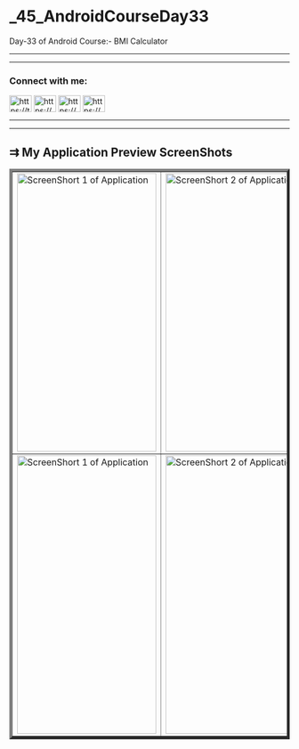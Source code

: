 # _45_AndroidCourseDay33
Day-33 of Android Course:- BMI Calculator
<hr><hr>
<h3 align="left">Connect with me:</h3>
<p align="left">
<a href="https://twitter.com/https://twitter.com/home" target="blank"><img align="center" src="https://raw.githubusercontent.com/rahuldkjain/github-profile-readme-generator/master/src/images/icons/Social/twitter.svg" alt="https://twitter.com/home" height="30" width="40" /></a>
<a href="https://linkedin.com/in/https://www.linkedin.com/feed/" target="blank"><img align="center" src="https://raw.githubusercontent.com/rahuldkjain/github-profile-readme-generator/master/src/images/icons/Social/linked-in-alt.svg" alt="https://www.linkedin.com/feed/" height="30" width="40" /></a>
<a href="https://instagram.com/https://www.instagram.com/ritikcoder/" target="blank"><img align="center" src="https://raw.githubusercontent.com/rahuldkjain/github-profile-readme-generator/master/src/images/icons/Social/instagram.svg" alt="https://www.instagram.com/ritikcoder/" height="30" width="40" /></a>
<a href="https://www.youtube.com/c/https://youtube.com/@ritikcoder" target="blank"><img align="center" src="https://raw.githubusercontent.com/rahuldkjain/github-profile-readme-generator/master/src/images/icons/Social/youtube.svg" alt="https://youtube.com/@ritikcoder" height="30" width="40" /></a>
</p>
<hr><hr>
<h2>&#8649 My Application Preview ScreenShots</h2>
<table border="5px" style="border-collapse: collapse;">
  <tr>
    <td>
      <img align="center" src="https://github.com/CodeWithRitikCoder/_45_AndroidCourseDay32/blob/master/app/src/main/res/drawable/screen_shot_1.png" alt="ScreenShort 1 of Application" height="500" width="250" />
    </td>
    <td>
      <img align="center" src="https://github.com/CodeWithRitikCoder/_45_AndroidCourseDay32/blob/master/app/src/main/res/drawable/screen_shot_2.png" alt="ScreenShort 2 of Application" height="500" width="250" />
    </td>
    <td>
      <img align="center" src="https://github.com/CodeWithRitikCoder/_45_AndroidCourseDay32/blob/master/app/src/main/res/drawable/screen_shot_3.png" alt="ScreenShort 3 of Application" height="500" width="250" />
    </td>
  </tr>
   <tr>
    <td>
      <img align="center" src="https://github.com/CodeWithRitikCoder/_45_AndroidCourseDay32/blob/master/app/src/main/res/drawable/screen_shot_4.png" alt="ScreenShort 1 of Application" height="500" width="250" />
    </td>
    <td>
      <img align="center" src="https://github.com/CodeWithRitikCoder/_45_AndroidCourseDay32/blob/master/app/src/main/res/drawable/screen_shot_5.png" alt="ScreenShort 2 of Application" height="500" width="250" />
    </td>
    <td>
      <img align="center" src="https://github.com/CodeWithRitikCoder/_45_AndroidCourseDay32/blob/master/app/src/main/res/drawable/screen_shot_6.png" alt="ScreenShort 3 of Application" height="500" width="250" />
    </td>
  </tr>
</table>
